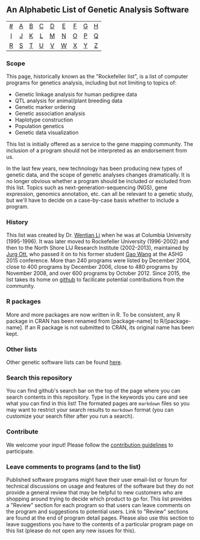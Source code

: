 ## An Alphabetic List of Genetic Analysis Software

|     |     |     |     |     |     |     |     |     |
|:-:  |:-:  |:-:  |:-:  |:-:  |:-:  |:-:  |:-:  |:-:  |
| [#](https://github.com/gaow/genetic-analysis-software/blob/master/pages/toc.md#0) 	| [A](https://github.com/gaow/genetic-analysis-software/blob/master/pages/toc.md#a) 	| [B](https://github.com/gaow/genetic-analysis-software/blob/master/pages/toc.md#b) 	| [C](https://github.com/gaow/genetic-analysis-software/blob/master/pages/toc.md#c) 	| [D](https://github.com/gaow/genetic-analysis-software/blob/master/pages/toc.md#d) 	| [E](https://github.com/gaow/genetic-analysis-software/blob/master/pages/toc.md#e) 	| [F](https://github.com/gaow/genetic-analysis-software/blob/master/pages/toc.md#f) 	| [G](https://github.com/gaow/genetic-analysis-software/blob/master/pages/toc.md#g) 	| [H](https://github.com/gaow/genetic-analysis-software/blob/master/pages/toc.md#h) 	|
| [I](https://github.com/gaow/genetic-analysis-software/blob/master/pages/toc.md#i) 	| [J](https://github.com/gaow/genetic-analysis-software/blob/master/pages/toc.md#j) 	| [K](https://github.com/gaow/genetic-analysis-software/blob/master/pages/toc.md#k) 	| [L](https://github.com/gaow/genetic-analysis-software/blob/master/pages/toc.md#l) 	| [M](https://github.com/gaow/genetic-analysis-software/blob/master/pages/toc.md#m) 	| [N](https://github.com/gaow/genetic-analysis-software/blob/master/pages/toc.md#n) 	| [O](https://github.com/gaow/genetic-analysis-software/blob/master/pages/toc.md#o) 	| [P](https://github.com/gaow/genetic-analysis-software/blob/master/pages/toc.md#p) 	| [Q](https://github.com/gaow/genetic-analysis-software/blob/master/pages/toc.md#q) 	|
| [R](https://github.com/gaow/genetic-analysis-software/blob/master/pages/toc.md#r) 	| [S](https://github.com/gaow/genetic-analysis-software/blob/master/pages/toc.md#s) 	| [T](https://github.com/gaow/genetic-analysis-software/blob/master/pages/toc.md#t) 	| [U](https://github.com/gaow/genetic-analysis-software/blob/master/pages/toc.md#u) 	| [V](https://github.com/gaow/genetic-analysis-software/blob/master/pages/toc.md#v) 	| [W](https://github.com/gaow/genetic-analysis-software/blob/master/pages/toc.md#w) 	| [X](https://github.com/gaow/genetic-analysis-software/blob/master/pages/toc.md#x) 	| [Y](https://github.com/gaow/genetic-analysis-software/blob/master/pages/toc.md#y) 	| [Z](https://github.com/gaow/genetic-analysis-software/blob/master/pages/toc.md#z)  	|

### Scope
This page, historically known as the "Rockefeller list", is a list of computer programs for genetics analysis, including but not limiting to topics of:

* Genetic linkage analysis for human pedigree data
* QTL analysis for animal/plant breeding data
* Genetic marker ordering
* Genetic association analysis
* Haplotype construction
* Population genetics
* Genetic data visualization

This list is initially offered as a service to the gene mapping community. The inclusion of a program should not be interpreted as an endorsement from us.

In the last few years, new technology has been producing new types of genetic data, and the scope of genetic analyses changes dramatically. It is no longer obvious whether a program should be included or excluded from this list. Topics such as next-generation-sequencing (NGS), gene expression, genomics annotation, etc. can all be relevant to a genetic study, but we'll have to decide on a case-by-case basis whether to include a program.

### History
This list was created by Dr. [Wentian Li](https://scholar.google.com/citations?user=XsMM0oQAAAAJ&hl=en) when he was at Columbia University (1995-1996). It was later moved to Rockefeller University (1996-2002) and then to the North Shore LIJ Research Institute (2002-2013), maintained by [Jurg Ott](http://www.jurgott.org/), who passed it on to his former student [Gao Wang](http://tigerwang.org/profile) at the ASHG 2015 conference. More than 240 programs were listed by December 2004, close to 400 programs by December 2006, close to 480 programs by November 2008, and over 600 programs by October 2012. Since 2015, the list takes its home on [github](https://github.com) to facilicate potential contributions from the community.

### R packages
More and more packages are now written in R. To be consistent, any R package in CRAN has been renamed from [package-name] to R/[package-name]. If an R package is not submitted to CRAN, its original name has been kept.

### Other lists
Other genetic software lists can be found [here](https://github.com/gaow/genetic-analysis-software/blob/master/pages/other-lists.md).

### Search this repository
You can find github's search bar on the top of the page where you can search contents in this repository. Type in the keywords you care and see what you can find in this list! The formated pages are `markdown` files so you may want to restrict your search results to `markdown` format (you can customize your search filter after you run a search).

### Contribute
We welcome your input! Please follow the [contribution guidelines](https://github.com/gaow/genetic-analysis-software/blob/master/pages/contribute.md) to participate.

### Leave comments to programs (and to the list)
Published software programs might have their user email-list or forum for technical discussions on usage and features of the software but they do not provide a general review that may be helpful to new customers who are shopping around trying to decide which product to go for. This list provides a "Review" section for each program so that users can leave comments on the program and suggestions to potential users. Link to "Review" sections are found at the end of program detail pages. Please also use this section to leave suggestions you have to the contents of a particular program page on this list (please do not open any new issues for this).